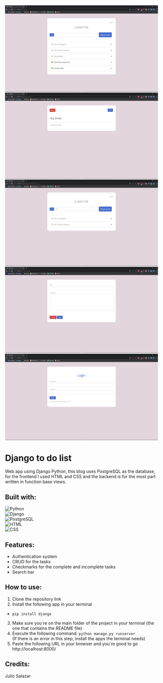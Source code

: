 ![Screenshot6](https://github.com/JulioAlejandroSalazar/Django-to-do-list/blob/main/ImageLibrary/Captura%20de%20pantalla%20(6).png?raw=true)
![Screenshot7](https://github.com/JulioAlejandroSalazar/Django-to-do-list/blob/main/ImageLibrary/Captura%20de%20pantalla%20(7).png?raw=true)
![Screenshot8](https://github.com/JulioAlejandroSalazar/Django-to-do-list/blob/main/ImageLibrary/Captura%20de%20pantalla%20(8).png?raw=true)
![Screenshot9](https://github.com/JulioAlejandroSalazar/Django-to-do-list/blob/main/ImageLibrary/Captura%20de%20pantalla%20(9).png?raw=true)
![Screenshot10](https://github.com/JulioAlejandroSalazar/Django-to-do-list/blob/main/ImageLibrary/Captura%20de%20pantalla%20(10).png?raw=true)

# Django to do list
Web app using Django Python, this blog uses PostgreSQL as the database, for the frontend I used HTML and CSS and the backend is for the most part written in function base views.

## Built with:
![ Python ](https://shields.io/badge/Python-3776AB?style=for-the-badge&logo=python&logoColor=white)</br>
![ Django ](https://shields.io/badge/Django-092E20?style=for-the-badge&logo=django&logoColor=white)</br>
![ PostgreSQL ](https://shields.io/badge/PostgreSQL-4169E1?style=for-the-badge&logo=postgresql&logoColor=white)</br>
![ HTML ](https://shields.io/badge/HTML-E34F26?style=for-the-badge&logo=html5&logoColor=white)</br>
![ CSS ](https://shields.io/badge/CSS-1572B6?style=for-the-badge&logo=css3&logoColor=white)</br>

## Features:
- Authentication system
- CRUD for the tasks
- Checkmarks for the complete and incomplete tasks
- Search bar

## How to use:
1. Clone the repository link
2. Install the following app in your terminal
- ```pip install django```
3. Make sure you´re on the main folder of the project in your terminal (the one that contains the README file)
4. Execute the following command:
```python manage.py runserver```</br>
(If there is an error in this step, install the apps the terminal needs)
5. Paste the following URL in your browser and you´re good to go http://localhost:8000/

## Credits:
Julio Salazar
